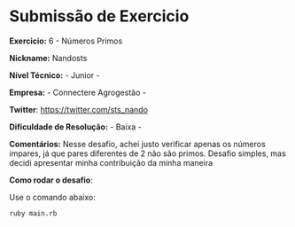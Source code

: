 # Submissão de Exercicio

**Exercicio:** 6 - Números Primos

**Nickname:** Nandosts

**Nível Técnico:** - Junior -

**Empresa:** - Connectere Agrogestão -

**Twitter**: https://twitter.com/sts_nando

**Dificuldade de Resolução:** - Baixa -

**Comentários:** Nesse desafio, achei justo verificar apenas os números impares, já que pares diferentes de 2 não são primos. Desafio simples, mas decidi apresentar minha contribuição da minha maneira

**Como rodar o desafio**: 

Use o comando abaixo: 
```bash
ruby main.rb
```